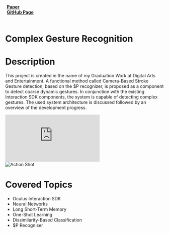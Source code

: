 <script>
    import IoIosPaper from 'svelte-icons/io/IoIosPaper.svelte';
    import {FaGithub} from 'svelte-icons/fa';
</script>

<div class="flex" style="padding-bottom:20px;">
    <div class="flex pr-5">
        <a href="https://drive.google.com/file/d/1JCU4RP88PnkKnj7y5wkTJ2elSr9m10xZ/view?usp=sharing" target="_blank" rel="no-referrer">
            <div class="flex items-center LinkWrapper">
                <div>
                <b style="padding-left:5px; padding-right:10px; ">Paper</b>
                </div>
                <div class="padding-right:20px h-6 ">
                    <IoIosPaper/>
                </div >
            </div>
        </a>
    </div>
    <div class="flex pr-5">
        <a href="https://github.com/gillianassi/GestureRecognition" target="_blank" rel="no-referrer">
            <div class="flex items-center LinkWrapper">
                <div>
                <b style="padding-left:5px; padding-right:10px; ">GitHub Page</b>
                </div>
                <div class="padding-right:20px h-6 ">
                    <FaGithub/>
                </div >
            </div>
        </a>
    </div>
</div>

# Complex Gesture Recognition

<div id="markdownBody">
    <div class="grid-container grid-centered-container reversed-col-content">
        <div class="w-full">
            <h1 class="title">Description</h1>
            <p>
            This project is created in the name of my Graduation Work at Digital Arts and Entertainment.
            A functional method called Camera-Based Stroke Gesture detection, based on the $P recognizer, is proposed as a component to detect coarse dynamic gestures. In conjunction with the existing Interaction SDK components, the system is capable of detecting complex gestures. The used system architecture is discussed followed by an overview of the development progress.
            </p>
        </div>
        <iframe title="vimeo-player" class="frame" src="https://www.youtube.com/embed/JxBmrBCdC20" frameborder="0" allowfullscreen></iframe>
    </div>
    <div class="grid-container grid-centered-container">
        <div class="justify-center">
            <img class="rounded-3xl shadow-xl"  src="https://ik.imagekit.io/gillianassi/Research/GestureRecognition/ThunderStorm_ifTk2teU4R.jpg?ik-sdk-version=javascript-1.4.3&updatedAt=1674939739543" alt="Action Shot"  width="auto" />
        </div>
        <div class="w-full">
            <h1 class="title">Covered Topics</h1>
            <div>
                <ul class="list-disc marker:text-gPrimaryColor pl-10">
                    <li>Oculus Interaction SDK</li>
                    <li>Neural Networks</li>
                    <li>Long Short-Term Memory</li>
                    <li>One-Shot Learning</li>
                    <li>Dissimilarity-Based Classification</li>
                    <li>$P Recogniser</li>
                </ul>
            </div>
        </div>
    </div>
</div>